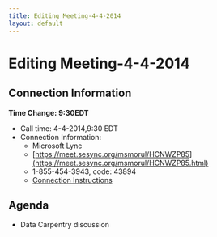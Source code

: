 ```yaml
---
title: Editing Meeting-4-4-2014
layout: default
---
```

# Editing Meeting-4-4-2014

## Connection Information 

**Time Change: 9:30EDT**

* Call time: 4-4-2014,9:30 EDT
* Connection Information:      
  * Microsoft Lync
  * [https://meet.sesync.org/msmorul/HCNWZP85](https://meet.sesync.org/msmorul/HCNWZP85.html)
  * 1-855-454-3943, code: 43894
  * [Connection Instructions](Lync_Instructions_-_remote.pdf) 

## Agenda 

* Data Carpentry discussion